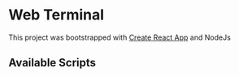 # Web Terminal 
This project was bootstrapped with [Create React App](https://github.com/facebook/create-react-app) and NodeJs

## Available Scripts
